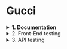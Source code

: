# Gucci
**<details><summary>1. Documentation</summary>**
-Test Plan
-Test Cases
-Traceability Matrix
</details>

<details><summary>2. Front-End testing</summary>

<details><summary>Selenium WebDriver</summary>
spoiler content
</details>

<details><summary>Playwrite</summary>
spoiler content
</details>

</details>

<details><summary>3. API testing</summary>
Postman API
</details>
